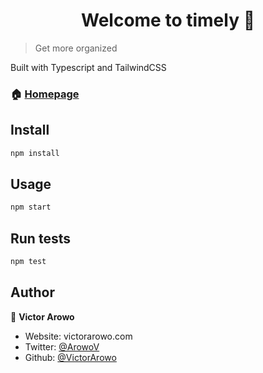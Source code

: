 <h1 align="center">Welcome to timely 👋</h1>

> Get more organized

Built with Typescript and TailwindCSS

### 🏠 [Homepage](www.timely.now.sh)

## Install

```sh
npm install
```

## Usage

```sh
npm start
```

## Run tests

```sh
npm test
```

## Author

👤 **Victor Arowo**

- Website: victorarowo.com
- Twitter: [@ArowoV](https://twitter.com/ArowoV)
- Github: [@VictorArowo](https://github.com/VictorArowo)
